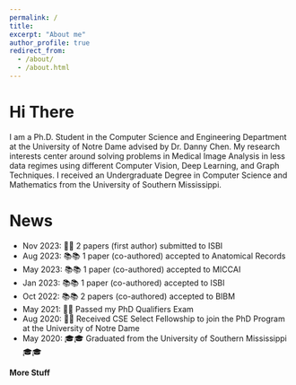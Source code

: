 ```yaml
---
permalink: /
title: 
excerpt: "About me"
author_profile: true
redirect_from: 
  - /about/
  - /about.html
---
```


Hi There
======

I am a Ph.D. Student in the Computer Science and Engineering Department at the University of Notre Dame advised by Dr. Danny Chen. My research interests center around solving problems in Medical Image Analysis in less data regimes using different Computer Vision, Deep Learning, and Graph Techniques. I received an Undergraduate Degree in Computer Science and Mathematics from the University of Southern Mississippi.

News
======
* Nov 2023: 🤞🤞 2 papers (first author) submitted to ISBI
* Aug 2023: 📚📚 1 paper (co-authored) accepted to Anatomical Records
* May 2023: 📚📚 1 paper (co-authored) accepted to MICCAI
* Jan 2023: 📚📚 1 paper (co-authored) accepted to ISBI
* Oct 2022: 📚📚 2 papers (co-authored) accepted to BIBM
* May 2021: 🎉🎉 Passed my PhD Qualifiers Exam 
* Aug 2020: 🎉🎉 Received CSE Select Fellowship to join the PhD Program at the University of Notre Dame
* May 2020: 🎓🎓 Graduated from the University of Southern Mississippi 🎓🎓

  
**More Stuff**


